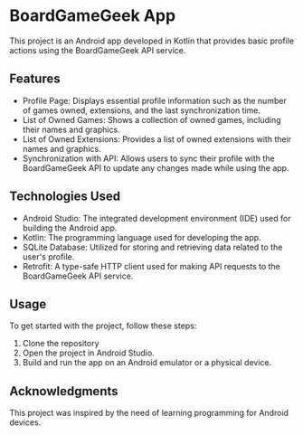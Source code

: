 # BoardGameGeek App

This project is an Android app developed in Kotlin that provides basic profile actions using the BoardGameGeek API service.

## Features

- Profile Page: Displays essential profile information such as the number of games owned, extensions, and the last synchronization time.
- List of Owned Games: Shows a collection of owned games, including their names and graphics.
- List of Owned Extensions: Provides a list of owned extensions with their names and graphics.
- Synchronization with API: Allows users to sync their profile with the BoardGameGeek API to update any changes made while using the app.

## Technologies Used

- Android Studio: The integrated development environment (IDE) used for building the Android app.
- Kotlin: The programming language used for developing the app.
- SQLite Database: Utilized for storing and retrieving data related to the user's profile.
- Retrofit: A type-safe HTTP client used for making API requests to the BoardGameGeek API service.

## Usage

To get started with the project, follow these steps:

1. Clone the repository
2. Open the project in Android Studio.
3. Build and run the app on an Android emulator or a physical device.

## Acknowledgments
This project was inspired by the need of learning programming for Android devices.

